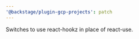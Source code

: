 ```yaml
---
'@backstage/plugin-gcp-projects': patch
---
```


Switches to use react-hookz in place of react-use.
